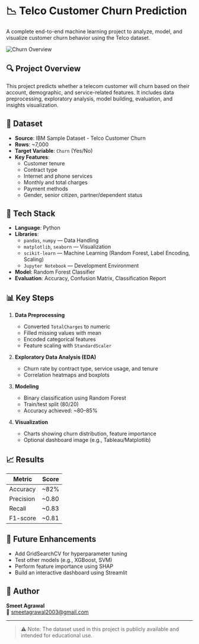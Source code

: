 # 📉 Telco Customer Churn Prediction

A complete end-to-end machine learning project to analyze, model, and visualize customer churn behavior using the Telco dataset.

![Churn Overview](assets/churn_dashboard.png) <!-- Optional image -->

## 🔍 Project Overview

This project predicts whether a telecom customer will churn based on their account, demographic, and service-related features. It includes data preprocessing, exploratory analysis, model building, evaluation, and insights visualization.

## 📁 Dataset

- **Source**: IBM Sample Dataset - Telco Customer Churn
- **Rows**: ~7,000
- **Target Variable**: `Churn` (Yes/No)
- **Key Features**:
  - Customer tenure
  - Contract type
  - Internet and phone services
  - Monthly and total charges
  - Payment methods
  - Gender, senior citizen, partner/dependent status

## 🔧 Tech Stack

- **Language**: Python  
- **Libraries**:  
  - `pandas`, `numpy` — Data Handling  
  - `matplotlib`, `seaborn` — Visualization  
  - `scikit-learn` — Machine Learning (Random Forest, Label Encoding, Scaling)  
  - `Jupyter Notebook` — Development Environment  
- **Model**: Random Forest Classifier  
- **Evaluation**: Accuracy, Confusion Matrix, Classification Report

## 📊 Key Steps

1. **Data Preprocessing**
   - Converted `TotalCharges` to numeric
   - Filled missing values with mean
   - Encoded categorical features
   - Feature scaling with `StandardScaler`

2. **Exploratory Data Analysis (EDA)**
   - Churn rate by contract type, service usage, and tenure
   - Correlation heatmaps and boxplots

3. **Modeling**
   - Binary classification using Random Forest
   - Train/test split (80/20)
   - Accuracy achieved: ~80–85%

4. **Visualization**
   - Charts showing churn distribution, feature importance
   - Optional dashboard image (e.g., Tableau/Matplotlib)

## 📈 Results

| Metric     | Score |
|------------|-------|
| Accuracy   | ~82%  |
| Precision  | ~0.80 |
| Recall     | ~0.83 |
| F1-score   | ~0.81 |

## 🚀 Future Enhancements

- Add GridSearchCV for hyperparameter tuning
- Test other models (e.g., XGBoost, SVM)
- Perform feature importance using SHAP
- Build an interactive dashboard using Streamlit

## 👤 Author

**Smeet Agrawal**  
📧 [smeetagrawal2003@gmail.com](mailto:smeetagrawal2003@gmail.com)

---

> ⚠️ Note: The dataset used in this project is publicly available and intended for educational use.
